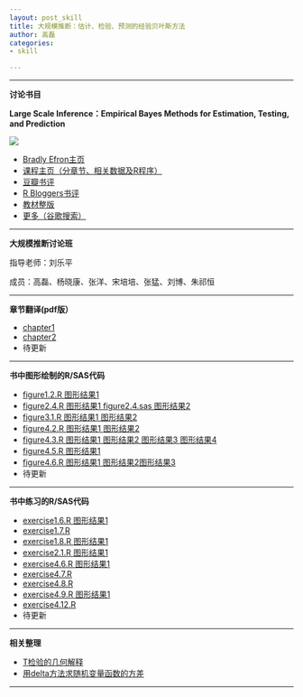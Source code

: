 ```yaml
---
layout: post_skill  
title: 大规模推断：估计、检验、预测的经验贝叶斯方法
author: 高磊
categories:
- skill

---
```


----------
**讨论书目**

**Large Scale Inference：Empirical Bayes Methods for Estimation, Testing, and Prediction**

![](https://bayes-stat.github.com/images/book2.png)

- [Bradly Efron主页](http://statweb.stanford.edu/~ckirby/brad/)
- [课程主页（分章节、相关数据及R程序）](http://statweb.stanford.edu/~omkar/329/)
- [豆瓣书评](http://book.douban.com/subject/6718508/)
- [R Bloggers书评](http://www.r-bloggers.com/large-scale-inference/)
- [教材整版](http://statweb.stanford.edu/~ckirby/brad/papers/2010LSIexcerpt.pdf)
- [更多（谷歌搜索）](https://www.google.com.hk/search?q=Large+Scale+Inference%EF%BC%9AEmpirical+Bayes+Methods+for+Estimation%2C+Testing%2C+and+Prediction&oq=Large+Scale+Inference%EF%BC%9AEmpirical+Bayes+Methods+for+Estimation%2C+Testing%2C+and+Prediction&aqs=chrome..69i57.598j0j1&sourceid=chrome&espvd=210&es_sm=93&ie=UTF-8)


----------
**大规模推断讨论班**

指导老师：刘乐平

成员：高磊、杨晓康、张洋、宋培培、张猛、刘博、朱祁恒


----------
**章节翻译(pdf版）**

- [chapter1](https://bayes-stat.github.com/download/chapte1.pdf)
- [chapter2](https://bayes-stat.github.com/download/第二章.pdf)
- 待更新

----------
**书中图形绘制的R/SAS代码**

- [figure1.2.R ](http://bayes-stat.github.io/code/largescale/figure1.2.R )[图形结果1 ](http://bayes-stat.github.io/images/largescale/figure1.2.png )
- [figure2.4.R ](http://bayes-stat.github.io/code/largescale/figure2.4.R )[图形结果1 ](http://bayes-stat.github.io/images/largescale/figure2.4.png )[figure2.4.sas ](http://bayes-stat.github.io/code/largescale/figure2.4.sas )[图形结果2](http://bayes-stat.github.io/images/largescale/figure2.4b.png )
- [figure3.1.R ](http://bayes-stat.github.io/code/largescale/figure3.1.R )[图形结果1 ](http://bayes-stat.github.io/images/largescale/figure3.1a.png)[图形结果2 ](http://bayes-stat.github.io/images/largescale/figure3.1b.png)
- [figure4.2.R ](http://bayes-stat.github.io/code/largescale/figure4.2.R )[图形结果1 ](http://bayes-stat.github.io/images/largescale/figure4.2a.png)[图形结果2 ](http://bayes-stat.github.io/images/largescale/figure4.2b.png)
- [figure4.3.R ](http://bayes-stat.github.io/code/largescale/figure4.3.R )[图形结果1 ](http://bayes-stat.github.io/images/largescale/figure4.3a.png)[图形结果2 ](http://bayes-stat.github.io/images/largescale/figure4.3b.png)[图形结果3 ](http://bayes-stat.github.io/images/largescale/figure4.3c.png)[图形结果4 ](http://bayes-stat.github.io/images/largescale/figure4.3d.png)
- [figure4.5.R ](http://bayes-stat.github.io/code/largescale/figure4.5.R )[图形结果1 ](http://bayes-stat.github.io/images/largescale/figure4.5.png)
- [figure4.6.R ](http://bayes-stat.github.io/code/largescale/figure4.6.R )[图形结果1 ](http://bayes-stat.github.io/images/largescale/figure4.6a.png)[图形结果2](http://bayes-stat.github.io/images/largescale/figure4.6b.png)[图形结果3](http://bayes-stat.github.io/images/largescale/figure4.6c.png)
- 待更新

----------
**书中练习的R/SAS代码**

- [exercise1.6.R ](http://bayes-stat.github.io/code/largescale/exercise1.6.R )[图形结果1 ](http://bayes-stat.github.io/images/largescale/exercise1.6.png )
- [exercise1.7.R ](http://bayes-stat.github.io/code/largescale/exercise1.7.R )
- [exercise1.8.R ](http://bayes-stat.github.io/code/largescale/exercise1.8.R )[图形结果1 ](http://bayes-stat.github.io/images/largescale/exercise1.8.png )
- [exercise2.1.R ](http://bayes-stat.github.io/code/largescale/exercise2.1.R )[图形结果1 ](http://bayes-stat.github.io/images/largescale/exercise2.1.png )
- [exercise4.6.R ](http://bayes-stat.github.io/code/largescale/exercise4.6.R )[图形结果1 ](http://bayes-stat.github.io/images/largescale/exercise4.6.png )
- [exercise4.7.R ](http://bayes-stat.github.io/code/largescale/exercise4.7.R )
- [exercise4.8.R ](http://bayes-stat.github.io/code/largescale/exercise4.8.R )
- [exercise4.9.R ](http://bayes-stat.github.io/code/largescale/exercise4.9.R )[图形结果1 ](http://bayes-stat.github.io/images/largescale/exercise4.9.png )
- [exercise4.12.R ](http://bayes-stat.github.io/code/largescale/exercise4.12.R )
- 待更新

----------

**相关整理**

- [T检验的几何解释 ](https://bayes-stat.github.com/download/largescale/t.test.pdf)
- [用delta方法求随机变量函数的方差 ](https://bayes-stat.github.com/download/largescale/delta.pdf)

----------





